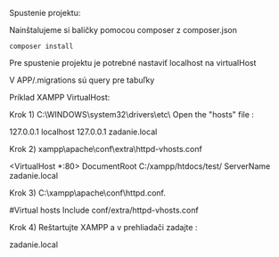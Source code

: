 Spustenie projektu:

Nainštalujeme si balíčky pomocou composer z composer.json

```http
composer install
```

Pre spustenie projektu je potrebné nastaviť localhost na virtualHost

V APP/.migrations sú query pre tabuľky

Príklad XAMPP VirtualHost:

Krok 1) C:\WINDOWS\system32\drivers\etc\ Open the "hosts" file :

127.0.0.1 localhost 127.0.0.1 zadanie.local

Krok 2) xampp\apache\conf\extra\httpd-vhosts.conf

<VirtualHost *:80> DocumentRoot C:/xampp/htdocs/test/ ServerName zadanie.local

Krok 3) C:\xampp\apache\conf\httpd.conf.

#Virtual hosts Include conf/extra/httpd-vhosts.conf

Krok 4) Reštartujte XAMPP a v prehliadači zadajte :

zadanie.local
